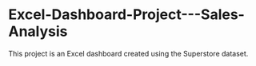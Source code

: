 # Excel-Dashboard-Project---Sales-Analysis
This project is an Excel dashboard created using the Superstore dataset. 
